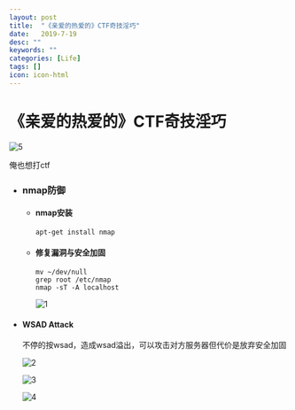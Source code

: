 ```yaml
---
layout: post
title:  "《亲爱的热爱的》CTF奇技淫巧"
date:   2019-7-19
desc: ""
keywords: ""
categories: [Life]
tags: []
icon: icon-html
---
```


# 《亲爱的热爱的》CTF奇技淫巧

![5](D:\Ai\GitHub\images\亲爱的热爱的\5.jpg)

俺也想打ctf

* ### nmap防御

  * #### nmap安装

    ```
    apt-get install nmap
    ```

  * #### 修复漏洞与安全加固

    ```
    mv ~/dev/null
    grep root /etc/nmap
    nmap -sT -A localhost
    ```

    ![1](D:\Ai\GitHub\images\亲爱的热爱的\1.jpg)

  

* #### WSAD Attack

  不停的按wsad，造成wsad溢出，可以攻击对方服务器但代价是放弃安全加固

  ![2](D:\Ai\GitHub\images\亲爱的热爱的\2.jpg)

  ![3](D:\Ai\GitHub\images\亲爱的热爱的\3.jpg)

  ![4](D:\Ai\GitHub\images\亲爱的热爱的\4.png)